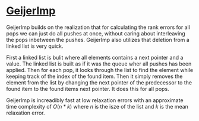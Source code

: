 # [GeijerImp](../../src/impl/GeijerImp.cpp)
GeijerImp builds on the realization that for calculating the rank errors for all pops we can just do all pushes at once, without caring about interleaving the pops inbetween the pushes. GeijerImp also utilizes that deletion from a linked list is very quick. 

First a linked list is bulit where all elements contains a next pointer and a value. The linked list is built as if it was the queue wher all pushes has been applied. 
Then for each pop, it looks through the list to find the element while keeping track of the index of the found item. Then it simply removes the element from the list by changing the next pointer of the predecessor to the found item to the found items next pointer. It does this for all pops. 

GeijerImp is increadibly fast at low relaxation errors with an approximate time complexity of $O(n * k)$ where $n$ is the isze of the list and $k$ is the mean relaxation error.  